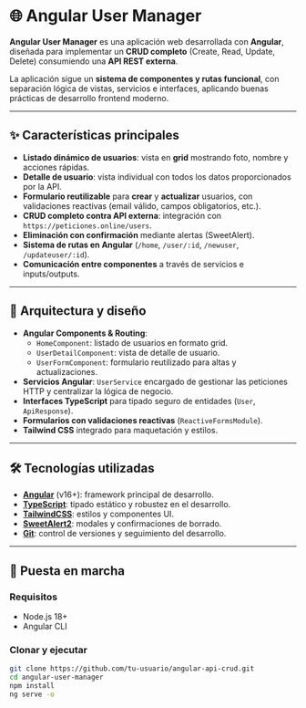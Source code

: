 # 🌐 Angular User Manager

**Angular User Manager** es una aplicación web desarrollada con **Angular**, diseñada para implementar un **CRUD completo** (Create, Read, Update, Delete) consumiendo una **API REST externa**.  

La aplicación sigue un **sistema de componentes y rutas funcional**, con separación lógica de vistas, servicios e interfaces, aplicando buenas prácticas de desarrollo frontend moderno.

---

## ✨ Características principales

- **Listado dinámico de usuarios**: vista en **grid** mostrando foto, nombre y acciones rápidas.
- **Detalle de usuario**: vista individual con todos los datos proporcionados por la API.
- **Formulario reutilizable** para **crear** y **actualizar** usuarios, con validaciones reactivas (email válido, campos obligatorios, etc.).
- **CRUD completo contra API externa**: integración con `https://peticiones.online/users`.
- **Eliminación con confirmación** mediante alertas (SweetAlert).
- **Sistema de rutas en Angular** (`/home`, `/user/:id`, `/newuser`, `/updateuser/:id`).
- **Comunicación entre componentes** a través de servicios e inputs/outputs.

---

## 🧱 Arquitectura y diseño

- **Angular Components & Routing**:  
  - `HomeComponent`: listado de usuarios en formato grid.  
  - `UserDetailComponent`: vista de detalle de usuario.  
  - `UserFormComponent`: formulario reutilizado para altas y actualizaciones.  
- **Servicios Angular**: `UserService` encargado de gestionar las peticiones HTTP y centralizar la lógica de negocio.  
- **Interfaces TypeScript** para tipado seguro de entidades (`User`, `ApiResponse`).  
- **Formularios con validaciones reactivas** (`ReactiveFormsModule`).  
- **Tailwind CSS** integrado para maquetación y estilos.  

---

## 🛠️ Tecnologías utilizadas

- **[Angular](https://angular.io/)** (v16+): framework principal de desarrollo.  
- **[TypeScript](https://www.typescriptlang.org/)**: tipado estático y robustez en el desarrollo.  
- **[TailwindCSS](https://tailwindcss.com/)**: estilos y componentes UI.  
- **[SweetAlert2](https://sweetalert2.github.io/)**: modales y confirmaciones de borrado.  
- **[Git](https://git-scm.com/)**: control de versiones y seguimiento del desarrollo.  

---

## 🚀 Puesta en marcha

### Requisitos
- Node.js 18+
- Angular CLI

### Clonar y ejecutar
```bash
git clone https://github.com/tu-usuario/angular-api-crud.git
cd angular-user-manager
npm install
ng serve -o

